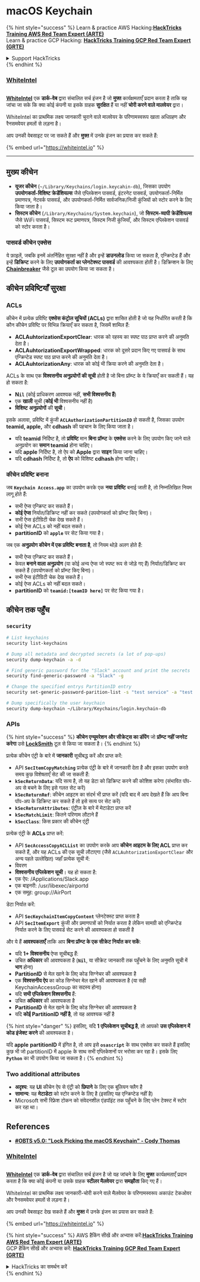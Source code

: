 # macOS Keychain

{% hint style="success" %}
Learn & practice AWS Hacking:<img src="../../.gitbook/assets/arte.png" alt="" data-size="line">[**HackTricks Training AWS Red Team Expert (ARTE)**](https://training.hacktricks.xyz/courses/arte)<img src="../../.gitbook/assets/arte.png" alt="" data-size="line">\
Learn & practice GCP Hacking: <img src="../../.gitbook/assets/grte.png" alt="" data-size="line">[**HackTricks Training GCP Red Team Expert (GRTE)**<img src="../../.gitbook/assets/grte.png" alt="" data-size="line">](https://training.hacktricks.xyz/courses/grte)

<details>

<summary>Support HackTricks</summary>

* Check the [**subscription plans**](https://github.com/sponsors/carlospolop)!
* **Join the** 💬 [**Discord group**](https://discord.gg/hRep4RUj7f) or the [**telegram group**](https://t.me/peass) or **follow** us on **Twitter** 🐦 [**@hacktricks\_live**](https://twitter.com/hacktricks\_live)**.**
* **Share hacking tricks by submitting PRs to the** [**HackTricks**](https://github.com/carlospolop/hacktricks) and [**HackTricks Cloud**](https://github.com/carlospolop/hacktricks-cloud) github repos.

</details>
{% endhint %}

### [WhiteIntel](https://whiteintel.io)

<figure><img src="../../.gitbook/assets/image (1227).png" alt=""><figcaption></figcaption></figure>

[**WhiteIntel**](https://whiteintel.io) एक **डार्क-वेब** द्वारा संचालित सर्च इंजन है जो **मुफ्त** कार्यक्षमताएँ प्रदान करता है ताकि यह जांचा जा सके कि क्या कोई कंपनी या इसके ग्राहक **सुरक्षित** हैं या नहीं **चोरी करने वाले मालवेयर** द्वारा।

WhiteIntel का प्राथमिक लक्ष्य जानकारी चुराने वाले मालवेयर के परिणामस्वरूप खाता अधिग्रहण और रैनसमवेयर हमलों से लड़ना है।

आप उनकी वेबसाइट पर जा सकते हैं और **मुफ्त** में उनके इंजन का प्रयास कर सकते हैं:

{% embed url="https://whiteintel.io" %}

***

## मुख्य कीचेन

* **यूजर कीचेन** (`~/Library/Keychains/login.keycahin-db`), जिसका उपयोग **उपयोगकर्ता-विशिष्ट क्रेडेंशियल्स** जैसे एप्लिकेशन पासवर्ड, इंटरनेट पासवर्ड, उपयोगकर्ता-निर्मित प्रमाणपत्र, नेटवर्क पासवर्ड, और उपयोगकर्ता-निर्मित सार्वजनिक/निजी कुंजियों को स्टोर करने के लिए किया जाता है।
* **सिस्टम कीचेन** (`/Library/Keychains/System.keychain`), जो **सिस्टम-व्यापी क्रेडेंशियल्स** जैसे WiFi पासवर्ड, सिस्टम रूट प्रमाणपत्र, सिस्टम निजी कुंजियाँ, और सिस्टम एप्लिकेशन पासवर्ड को स्टोर करता है।

### पासवर्ड कीचेन एक्सेस

ये फ़ाइलें, जबकि इनमें अंतर्निहित सुरक्षा नहीं है और इन्हें **डाउनलोड** किया जा सकता है, एन्क्रिप्टेड हैं और इन्हें **डिक्रिप्ट** करने के लिए **उपयोगकर्ता का प्लेनटेक्स्ट पासवर्ड** की आवश्यकता होती है। डिक्रिप्शन के लिए [**Chainbreaker**](https://github.com/n0fate/chainbreaker) जैसे टूल का उपयोग किया जा सकता है।

## कीचेन प्रविष्टियाँ सुरक्षा

### ACLs

कीचेन में प्रत्येक प्रविष्टि **एक्सेस कंट्रोल सूचियों (ACLs)** द्वारा शासित होती है जो यह निर्धारित करती है कि कौन कीचेन प्रविष्टि पर विभिन्न क्रियाएँ कर सकता है, जिसमें शामिल हैं:

* **ACLAuhtorizationExportClear**: धारक को रहस्य का स्पष्ट पाठ प्राप्त करने की अनुमति देता है।
* **ACLAuhtorizationExportWrapped**: धारक को दूसरे प्रदान किए गए पासवर्ड के साथ एन्क्रिप्टेड स्पष्ट पाठ प्राप्त करने की अनुमति देता है।
* **ACLAuhtorizationAny**: धारक को कोई भी क्रिया करने की अनुमति देता है।

ACLs के साथ एक **विश्वसनीय अनुप्रयोगों की सूची** होती है जो बिना प्रॉम्प्ट के ये क्रियाएँ कर सकती हैं। यह हो सकता है:

* **N`il`** (कोई प्राधिकरण आवश्यक नहीं, **सभी विश्वसनीय हैं**)
* एक **खाली** सूची (**कोई भी** विश्वसनीय नहीं है)
* **विशिष्ट** **अनुप्रयोगों** की **सूची**।

इसके अलावा, प्रविष्टि में कुंजी **`ACLAuthorizationPartitionID`** हो सकती है, जिसका उपयोग **teamid, apple,** और **cdhash** की पहचान के लिए किया जाता है।

* यदि **teamid** निर्दिष्ट है, तो **प्रविष्टि** मान **बिना** **प्रॉम्प्ट** के **एक्सेस** करने के लिए उपयोग किए जाने वाले अनुप्रयोग का **समान teamid** होना चाहिए।
* यदि **apple** निर्दिष्ट है, तो ऐप को **Apple** द्वारा **साइन** किया जाना चाहिए।
* यदि **cdhash** निर्दिष्ट है, तो **ऐप** को विशिष्ट **cdhash** होना चाहिए।

### कीचेन प्रविष्टि बनाना

जब **`Keychain Access.app`** का उपयोग करके एक **नया** **प्रविष्टि** बनाई जाती है, तो निम्नलिखित नियम लागू होते हैं:

* सभी ऐप्स एन्क्रिप्ट कर सकते हैं।
* **कोई ऐप्स** निर्यात/डिक्रिप्ट नहीं कर सकते (उपयोगकर्ता को प्रॉम्प्ट किए बिना)।
* सभी ऐप्स इंटीग्रिटी चेक देख सकते हैं।
* कोई ऐप्स ACLs को नहीं बदल सकते।
* **partitionID** को **`apple`** पर सेट किया गया है।

जब एक **अनुप्रयोग कीचेन में एक प्रविष्टि बनाता है**, तो नियम थोड़े अलग होते हैं:

* सभी ऐप्स एन्क्रिप्ट कर सकते हैं।
* केवल **बनाने वाला अनुप्रयोग** (या कोई अन्य ऐप्स जो स्पष्ट रूप से जोड़े गए हैं) निर्यात/डिक्रिप्ट कर सकते हैं (उपयोगकर्ता को प्रॉम्प्ट किए बिना)।
* सभी ऐप्स इंटीग्रिटी चेक देख सकते हैं।
* कोई ऐप्स ACLs को नहीं बदल सकते।
* **partitionID** को **`teamid:[teamID here]`** पर सेट किया गया है।

## कीचेन तक पहुँच

### `security`
```bash
# List keychains
security list-keychains

# Dump all metadata and decrypted secrets (a lot of pop-ups)
security dump-keychain -a -d

# Find generic password for the "Slack" account and print the secrets
security find-generic-password -a "Slack" -g

# Change the specified entrys PartitionID entry
security set-generic-password-parition-list -s "test service" -a "test acount" -S

# Dump specifically the user keychain
security dump-keychain ~/Library/Keychains/login.keychain-db
```
### APIs

{% hint style="success" %}
**कीचेन एन्यूमरेशन और सीक्रेट्स का डंपिंग** जो **प्रॉम्प्ट नहीं जनरेट करेगा** उसे [**LockSmith**](https://github.com/its-a-feature/LockSmith) टूल से किया जा सकता है।
{% endhint %}

प्रत्येक कीचेन एंट्री के बारे में **जानकारी** सूचीबद्ध करें और प्राप्त करें:

* API **`SecItemCopyMatching`** प्रत्येक एंट्री के बारे में जानकारी देता है और इसका उपयोग करते समय कुछ विशेषताएँ सेट की जा सकती हैं:
* **`kSecReturnData`**: यदि सत्य है, तो यह डेटा को डिक्रिप्ट करने की कोशिश करेगा (संभावित पॉप-अप से बचने के लिए इसे गलत सेट करें)
* **`kSecReturnRef`**: कीचेन आइटम का संदर्भ भी प्राप्त करें (यदि बाद में आप देखते हैं कि आप बिना पॉप-अप के डिक्रिप्ट कर सकते हैं तो इसे सत्य पर सेट करें)
* **`kSecReturnAttributes`**: एंट्रीज़ के बारे में मेटाडेटा प्राप्त करें
* **`kSecMatchLimit`**: कितने परिणाम लौटाने हैं
* **`kSecClass`**: किस प्रकार की कीचेन एंट्री

प्रत्येक एंट्री के **ACLs** प्राप्त करें:

* API **`SecAccessCopyACLList`** का उपयोग करके आप **कीचेन आइटम के लिए ACL** प्राप्त कर सकते हैं, और यह ACLs की एक सूची लौटाएगा (जैसे `ACLAuhtorizationExportClear` और अन्य पहले उल्लेखित) जहाँ प्रत्येक सूची में:
* विवरण
* **विश्वसनीय एप्लिकेशन सूची**। यह हो सकता है:
* एक ऐप: /Applications/Slack.app
* एक बाइनरी: /usr/libexec/airportd
* एक समूह: group://AirPort

डेटा निर्यात करें:

* API **`SecKeychainItemCopyContent`** प्लेनटेक्स्ट प्राप्त करता है
* API **`SecItemExport`** कुंजी और प्रमाणपत्रों को निर्यात करता है लेकिन सामग्री को एन्क्रिप्टेड निर्यात करने के लिए पासवर्ड सेट करने की आवश्यकता हो सकती है

और ये हैं **आवश्यकताएँ** ताकि आप **बिना प्रॉम्प्ट के एक सीक्रेट निर्यात कर सकें**:

* यदि **1+ विश्वसनीय** ऐप्स सूचीबद्ध हैं:
* उचित **अधिकार** की आवश्यकता है (**`Nil`**, या सीक्रेट जानकारी तक पहुँचने के लिए अनुमति सूची में **भाग** होना)
* **PartitionID** से मेल खाने के लिए कोड सिग्नेचर की आवश्यकता है
* एक **विश्वसनीय ऐप** का कोड सिग्नेचर मेल खाने की आवश्यकता है (या सही KeychainAccessGroup का सदस्य होना)
* यदि **सभी एप्लिकेशन विश्वसनीय** हैं:
* उचित **अधिकार** की आवश्यकता है
* **PartitionID** से मेल खाने के लिए कोड सिग्नेचर की आवश्यकता है
* यदि **कोई PartitionID नहीं है**, तो यह आवश्यक नहीं है

{% hint style="danger" %}
इसलिए, यदि **1 एप्लिकेशन सूचीबद्ध है**, तो आपको **उस एप्लिकेशन में कोड इंजेक्ट करने** की आवश्यकता है।

यदि **apple** **partitionID** में इंगित है, तो आप इसे **`osascript`** के साथ एक्सेस कर सकते हैं इसलिए कुछ भी जो partitionID में apple के साथ सभी एप्लिकेशनों पर भरोसा कर रहा है। इसके लिए **`Python`** का भी उपयोग किया जा सकता है।
{% endhint %}

### Two additional attributes

* **अदृश्य**: यह **UI** कीचेन ऐप से एंट्री को **छिपाने** के लिए एक बूलियन फ्लैग है
* **सामान्य**: यह **मेटाडेटा** को स्टोर करने के लिए है (इसलिए यह एन्क्रिप्टेड नहीं है)
* Microsoft सभी रिफ्रेश टोकन को संवेदनशील एंडपॉइंट तक पहुँचने के लिए प्लेन टेक्स्ट में स्टोर कर रहा था।

## References

* [**#OBTS v5.0: "Lock Picking the macOS Keychain" - Cody Thomas**](https://www.youtube.com/watch?v=jKE1ZW33JpY)

### [WhiteIntel](https://whiteintel.io)

<figure><img src="../../.gitbook/assets/image (1227).png" alt=""><figcaption></figcaption></figure>

[**WhiteIntel**](https://whiteintel.io) एक **डार्क-वेब** द्वारा संचालित सर्च इंजन है जो यह जांचने के लिए **मुफ्त** कार्यक्षमताएँ प्रदान करता है कि क्या कोई कंपनी या उसके ग्राहक **स्टीलर मैलवेयर** द्वारा **समझौता** किए गए हैं।

WhiteIntel का प्राथमिक लक्ष्य जानकारी-चोरी करने वाले मैलवेयर के परिणामस्वरूप अकाउंट टेकओवर और रैनसमवेयर हमलों से लड़ना है।

आप उनकी वेबसाइट देख सकते हैं और **मुफ्त** में उनके इंजन का प्रयास कर सकते हैं:

{% embed url="https://whiteintel.io" %}

{% hint style="success" %}
AWS हैकिंग सीखें और अभ्यास करें:<img src="../../.gitbook/assets/arte.png" alt="" data-size="line">[**HackTricks Training AWS Red Team Expert (ARTE)**](https://training.hacktricks.xyz/courses/arte)<img src="../../.gitbook/assets/arte.png" alt="" data-size="line">\
GCP हैकिंग सीखें और अभ्यास करें: <img src="../../.gitbook/assets/grte.png" alt="" data-size="line">[**HackTricks Training GCP Red Team Expert (GRTE)**<img src="../../.gitbook/assets/grte.png" alt="" data-size="line">](https://training.hacktricks.xyz/courses/grte)

<details>

<summary>HackTricks का समर्थन करें</summary>

* [**सदस्यता योजनाएँ**](https://github.com/sponsors/carlospolop) देखें!
* **💬 [**Discord समूह**](https://discord.gg/hRep4RUj7f) या [**टेलीग्राम समूह**](https://t.me/peass) में शामिल हों या **Twitter** पर हमें **फॉलो** करें 🐦 [**@hacktricks\_live**](https://twitter.com/hacktricks\_live)**.**
* **हैकिंग ट्रिक्स साझा करें और** [**HackTricks**](https://github.com/carlospolop/hacktricks) और [**HackTricks Cloud**](https://github.com/carlospolop/hacktricks-cloud) गिटहब रिपोजिटरी में PRs सबमिट करें।

</details>
{% endhint %}
